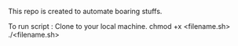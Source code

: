 This repo is created to automate boaring stuffs.

To run script :
Clone to your local machine.
chmod +x <filename.sh>
./<filename.sh>
